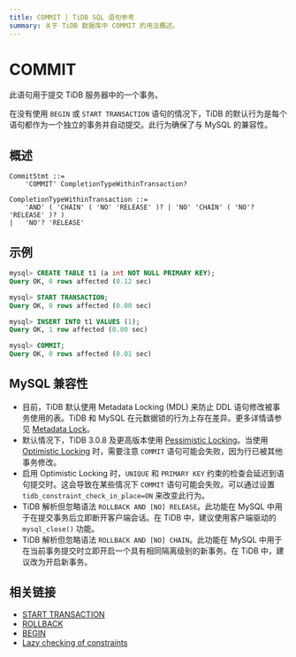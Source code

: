 ```yaml
---
title: COMMIT | TiDB SQL 语句参考
summary: 关于 TiDB 数据库中 COMMIT 的用法概述。
---
```


# COMMIT

此语句用于提交 TiDB 服务器中的一个事务。

在没有使用 `BEGIN` 或 `START TRANSACTION` 语句的情况下，TiDB 的默认行为是每个语句都作为一个独立的事务并自动提交。此行为确保了与 MySQL 的兼容性。

## 概述

```ebnf+diagram
CommitStmt ::=
    'COMMIT' CompletionTypeWithinTransaction?

CompletionTypeWithinTransaction ::=
    'AND' ( 'CHAIN' ( 'NO' 'RELEASE' )? | 'NO' 'CHAIN' ( 'NO'? 'RELEASE' )? )
|   'NO'? 'RELEASE'
```

## 示例

```sql
mysql> CREATE TABLE t1 (a int NOT NULL PRIMARY KEY);
Query OK, 0 rows affected (0.12 sec)

mysql> START TRANSACTION;
Query OK, 0 rows affected (0.00 sec)

mysql> INSERT INTO t1 VALUES (1);
Query OK, 1 row affected (0.00 sec)

mysql> COMMIT;
Query OK, 0 rows affected (0.01 sec)
```

## MySQL 兼容性

* 目前，TiDB 默认使用 Metadata Locking (MDL) 来防止 DDL 语句修改被事务使用的表。TiDB 和 MySQL 在元数据锁的行为上存在差异。更多详情请参见 [Metadata Lock](/metadata-lock.md)。
* 默认情况下，TiDB 3.0.8 及更高版本使用 [Pessimistic Locking](/pessimistic-transaction.md)。当使用 [Optimistic Locking](/optimistic-transaction.md) 时，需要注意 `COMMIT` 语句可能会失败，因为行已被其他事务修改。
* 启用 Optimistic Locking 时，`UNIQUE` 和 `PRIMARY KEY` 约束的检查会延迟到语句提交时。这会导致在某些情况下 `COMMIT` 语句可能会失败。可以通过设置 `tidb_constraint_check_in_place=ON` 来改变此行为。
* TiDB 解析但忽略语法 `ROLLBACK AND [NO] RELEASE`。此功能在 MySQL 中用于在提交事务后立即断开客户端会话。在 TiDB 中，建议使用客户端驱动的 `mysql_close()` 功能。
* TiDB 解析但忽略语法 `ROLLBACK AND [NO] CHAIN`。此功能在 MySQL 中用于在当前事务提交时立即开启一个具有相同隔离级别的新事务。在 TiDB 中，建议改为开启新事务。

## 相关链接

* [START TRANSACTION](/sql-statements/sql-statement-start-transaction.md)
* [ROLLBACK](/sql-statements/sql-statement-rollback.md)
* [BEGIN](/sql-statements/sql-statement-begin.md)
* [Lazy checking of constraints](/transaction-overview.md#lazy-check-of-constraints)